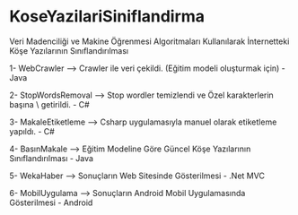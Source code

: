 # KoseYazilariSiniflandirma
Veri Madenciliği ve Makine Öğrenmesi Algoritmaları Kullanılarak İnternetteki Köşe Yazılarının Sınıflandırılması

1- WebCrawler --> Crawler ile veri çekildi. (Eğitim modeli oluşturmak için) - Java

2- StopWordsRemoval --> Stop wordler temizlendi ve Özel karakterlerin başına \ getirildi. - C#

3- MakaleEtiketleme --> Csharp uygulamasıyla manuel olarak etiketleme yapıldı. - C#

4- BasınMakale --> Eğitim Modeline Göre Güncel Köşe Yazılarının Sınıflandırılması - Java

5- WekaHaber --> Sonuçların Web Sitesinde Gösterilmesi - .Net MVC

6- MobilUygulama --> Sonuçların Android Mobil Uygulamasında Gösterilmesi - Android
